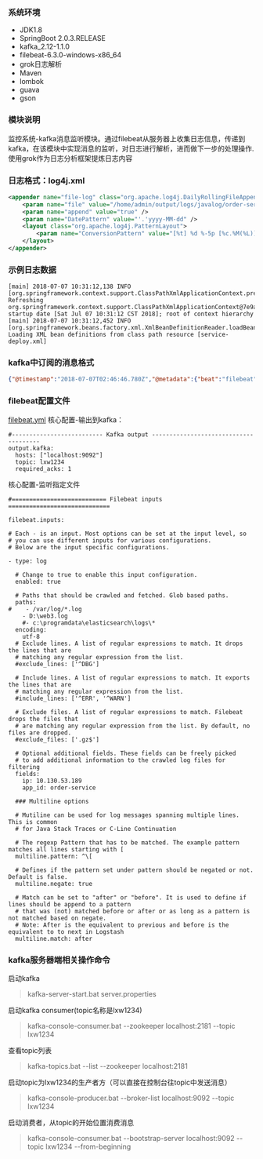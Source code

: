 ### 系统环境
- JDK1.8
- SpringBoot 2.0.3.RELEASE
- kafka_2.12-1.1.0 
- filebeat-6.3.0-windows-x86_64
- grok日志解析
- Maven
- lombok
- guava
- gson

### 模块说明
监控系统-kafka消息监听模块。通过filebeat从服务器上收集日志信息，传递到kafka，在该模块中实现消息的监听，对日志进行解析，进而做下一步的处理操作.
使用grok作为日志分析框架提炼日志内容

### 日志格式：log4j.xml
```xml
<appender name="file-log" class="org.apache.log4j.DailyRollingFileAppender">
	<param name="file" value="/home/admin/output/logs/javalog/order-service.log" />
	<param name="append" value="true" />
	<param name="DatePattern" value="'.'yyyy-MM-dd" />
	<layout class="org.apache.log4j.PatternLayout">
		<param name="ConversionPattern" value="[%t] %d %-5p [%c.%M(%L)] %m%n" />
	</layout>
</appender>
```

### 示例日志数据
```
[main] 2018-07-07 10:31:12,138 INFO  [org.springframework.context.support.ClassPathXmlApplicationContext.prepareRefresh(503)] Refreshing org.springframework.context.support.ClassPathXmlApplicationContext@7e9a5fbe: startup date [Sat Jul 07 10:31:12 CST 2018]; root of context hierarchy
[main] 2018-07-07 10:31:12,452 INFO  [org.springframework.beans.factory.xml.XmlBeanDefinitionReader.loadBeanDefinitions(315)] Loading XML bean definitions from class path resource [service-deploy.xml]
```

### kafka中订阅的消息格式

```json
{"@timestamp":"2018-07-07T02:46:46.780Z","@metadata":{"beat":"filebeat","type":"doc","version":"6.3.0","topic":"lxw1234"},"prospector":{"type":"log"},"input":{"type":"log"},"beat":{"name":"01AD58697812703","hostname":"01AD58697812703","version":"6.3.0"},"host":{"name":"01AD58697812703"},"source":"D:\\home\\admin\\output\\logs\\javalog\\order-service.log","offset":1366406,"message":"[main] 2018-07-07 10:46:41,641 INFO  [org.springframework.context.support.ClassPathXmlApplicationContext.prepareRefresh(503)] Refreshing org.springframework.context.support.ClassPathXmlApplicationContext@7e9a5fbe: startup date [Sat Jul 07 10:46:41 CST 2018]; root of context hierarchy"}
```

### filebeat配置文件
[filebeat.yml](etc/filebeat.yml)
核心配置-输出到kafka：

```
#-------------------------- Kafka output --------------------------------------
output.kafka:
  hosts: ["localhost:9092"]
  topic: lxw1234
  required_acks: 1
```

核心配置-监听指定文件

```
#=========================== Filebeat inputs =============================

filebeat.inputs:

# Each - is an input. Most options can be set at the input level, so
# you can use different inputs for various configurations.
# Below are the input specific configurations.

- type: log

  # Change to true to enable this input configuration.
  enabled: true

  # Paths that should be crawled and fetched. Glob based paths.
  paths:
#    - /var/log/*.log
    - D:\web3.log
    #- c:\programdata\elasticsearch\logs\*
  encoding:
    utf-8
  # Exclude lines. A list of regular expressions to match. It drops the lines that are
  # matching any regular expression from the list.
  #exclude_lines: ['^DBG']

  # Include lines. A list of regular expressions to match. It exports the lines that are
  # matching any regular expression from the list.
  #include_lines: ['^ERR', '^WARN']

  # Exclude files. A list of regular expressions to match. Filebeat drops the files that
  # are matching any regular expression from the list. By default, no files are dropped.
  #exclude_files: ['.gz$']

  # Optional additional fields. These fields can be freely picked
  # to add additional information to the crawled log files for filtering
  fields:
    ip: 10.130.53.189
    app_id: order-service

  ### Multiline options

  # Mutiline can be used for log messages spanning multiple lines. This is common
  # for Java Stack Traces or C-Line Continuation

  # The regexp Pattern that has to be matched. The example pattern matches all lines starting with [
  multiline.pattern: ^\[

  # Defines if the pattern set under pattern should be negated or not. Default is false.
  multiline.negate: true

  # Match can be set to "after" or "before". It is used to define if lines should be append to a pattern
  # that was (not) matched before or after or as long as a pattern is not matched based on negate.
  # Note: After is the equivalent to previous and before is the equivalent to to next in Logstash
  multiline.match: after
```

### kafka服务器端相关操作命令
启动kafka
> kafka-server-start.bat server.properties

启动kafka consumer(topic名称是lxw1234)
> kafka-console-consumer.bat --zookeeper localhost:2181 --topic lxw1234

查看topic列表
> kafka-topics.bat --list --zookeeper localhost:2181

启动topic为lxw1234的生产者方（可以直接在控制台往topic中发送消息）
> kafka-console-producer.bat --broker-list localhost:9092 --topic lxw1234

启动消费者，从topic的开始位置消费消息
> kafka-console-consumer.bat --bootstrap-server localhost:9092 --topic lxw1234 --from-beginning